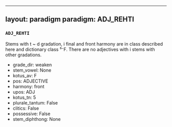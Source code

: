 
---
layout: paradigm
paradigm: ADJ_REHTI
---
### ` ADJ_REHTI `

Stems with t ~ d gradation, i final and front harmony are in class described here and dictionary class ⁵⁻F. There are no adjectives with i stems with other gradations.
* grade_dir: weaken
* stem_vowel: None
* kotus_av: F
* pos: ADJECTIVE
* harmony: front
* upos: ADJ
* kotus_tn: 5
* plurale_tantum: False
* clitics: False
* possessive: False
* stem_diphthong: None
